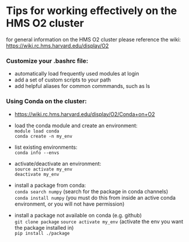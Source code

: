 # Tips for working effectively on the HMS O2 cluster
for general information on the HMS O2 cluster please reference the wiki: https://wiki.rc.hms.harvard.edu/display/O2

### Customize your .bashrc file:
* automatically load frequently used modules at login
* add a set of custom scripts to your path
* add helpful aliases for common commmands, such as ls

### Using Conda on the cluster:
* https://wiki.rc.hms.harvard.edu/display/O2/Conda+on+O2

* load the conda module and create an environment:  
`module load conda`  
`conda create -n my_env`  

* list existing environments:  
`conda info --envs`

* activate/deactivate an environment:  
`source activate my_env`  
`deactivate my_env`

* install a package from conda:  
`conda search numpy` (search for the package in conda channels)  
`conda install numpy` (you must do this from inside an active conda environment, or you will not have permission)

* install a package not available on conda (e.g. github)  
`git clone package`
`source activate my_env` (activate the env you want the package installed in)  
`pip install ./package`
